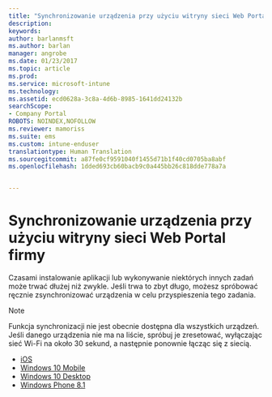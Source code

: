 ```yaml
---
title: "Synchronizowanie urządzenia przy użyciu witryny sieci Web Portal firmy | Microsoft Docs"
description: 
keywords: 
author: barlanmsft
ms.author: barlan
manager: angrobe
ms.date: 01/23/2017
ms.topic: article
ms.prod: 
ms.service: microsoft-intune
ms.technology: 
ms.assetid: ecd0628a-3c8a-4d6b-8985-1641dd24132b
searchScope:
- Company Portal
ROBOTS: NOINDEX,NOFOLLOW
ms.reviewer: mamoriss
ms.suite: ems
ms.custom: intune-enduser
translationtype: Human Translation
ms.sourcegitcommit: a87fe0cf9591040f1455d71b1f40cd0705ba8abf
ms.openlocfilehash: 1dded693cb60bacb9c0a445bb26c818dde778a7a


---
```



# <a name="sync-your-device-with-the-company-portal-website"></a>Synchronizowanie urządzenia przy użyciu witryny sieci Web Portal firmy

Czasami instalowanie aplikacji lub wykonywanie niektórych innych zadań może trwać dłużej niż zwykle. Jeśli trwa to zbyt długo, możesz spróbować ręcznie zsynchronizować urządzenia w celu przyspieszenia tego zadania.

> [!Note]
> Funkcja synchronizacji nie jest obecnie dostępna dla wszystkich urządzeń. Jeśli danego urządzenia nie ma na liście, spróbuj je zresetować, wyłączając sieć Wi-Fi na około 30 sekund, a następnie ponownie łącząc się z siecią.

* [iOS](sync-your-device-manually-ios.md)
* [Windows 10 Mobile](sync-your-device-manually-windows.md#windows-10-mobile)
* [Windows 10 Desktop](sync-your-device-manually-windows.md#windows-10-desktop)
* [Windows Phone 8.1](sync-your-device-manually-windows.md#windows-phone-81)



<!--HONumber=Jan17_HO4-->



